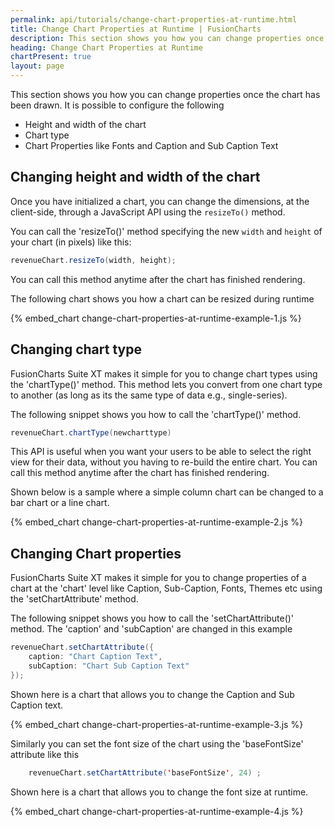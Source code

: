 ```yaml
---
permalink: api/tutorials/change-chart-properties-at-runtime.html
title: Change Chart Properties at Runtime | FusionCharts
description: This section shows you how you can change properties once the chart has been drawn.
heading: Change Chart Properties at Runtime
chartPresent: true
layout: page
---
```


This section shows you how you can change properties once the chart has been drawn. It is possible to configure the following

* Height and width of the chart
* Chart type
* Chart Properties like Fonts and Caption and Sub Caption Text

## Changing height and width of the chart

Once you have initialized a chart, you can change the dimensions, at the client-side, through a JavaScript API using the `resizeTo()` method.

You can call the 'resizeTo()' method specifying the new `width` and `height` of your chart (in pixels) like this:

```java
revenueChart.resizeTo(width, height);	
```

You can call this method anytime after the chart has finished rendering.

The following chart shows you how a chart can be resized during runtime

{% embed_chart change-chart-properties-at-runtime-example-1.js %}
## Changing chart type

FusionCharts Suite XT makes it simple for you to change chart types using the 'chartType()' method. This method lets you convert from one chart type to another (as long as its the same type of data e.g., single-series).

The following snippet shows you how to call the 'chartType()' method.

```java
revenueChart.chartType(newcharttype)
```

This API is useful when you want your users to be able to select the right view for their data, without you having to re-build the entire chart. You can call this method anytime after the chart has finished rendering.

Shown below is a sample where a simple column chart can be changed to a bar chart or a line chart.

{% embed_chart change-chart-properties-at-runtime-example-2.js %}

## Changing Chart properties

FusionCharts Suite XT makes it simple for you to change properties of a chart at the 'chart' level like Caption, Sub-Caption, Fonts, Themes etc using the 'setChartAttribute' method.

The following snippet shows you how to call the 'setChartAttribute()' method. The 'caption' and 'subCaption' are changed in this example

```java
revenueChart.setChartAttribute({
    caption: "Chart Caption Text",
    subCaption: "Chart Sub Caption Text"
});
```

Shown here is a chart that allows you to change the Caption and Sub Caption text.

{% embed_chart change-chart-properties-at-runtime-example-3.js %}

Similarly you can set the font size of the chart using the 'baseFontSize' attribute like this

```java
	revenueChart.setChartAttribute('baseFontSize', 24) ;
```

Shown here is a chart that allows you to change the font size at runtime.

{% embed_chart change-chart-properties-at-runtime-example-4.js %}